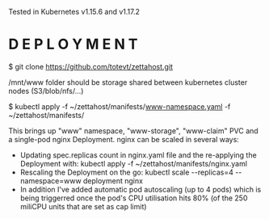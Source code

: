 Tested in Kubernetes v1.15.6 and v1.17.2

# D E P L O Y M E N T

$ git clone https://github.com/totevt/zettahost.git

/mnt/www folder should be storage shared between kubernetes cluster nodes (S3/blob/nfs/...)

$ kubectl apply -f ~/zettahost/manifests/www-namespace.yaml -f ~/zettahost/manifests/

This brings up "www" namespace, "www-storage", "www-claim" PVC and a single-pod nginx Deployment. nginx can be scaled in several ways:
   - Updating spec.replicas count in nginx.yaml file and the re-applying the Deployment with: kubectl apply -f ~/zettahost/manifests/nginx.yaml
   - Rescaling the Deployment on the go: kubectl scale --replicas=4 --namespace=www deployment nginx
   - In addition I've added automatic pod autoscaling (up to 4 pods) which is being triggerred once the pod's CPU utilisation hits 80% (of the 250 miliCPU units that are set as cap limit)
